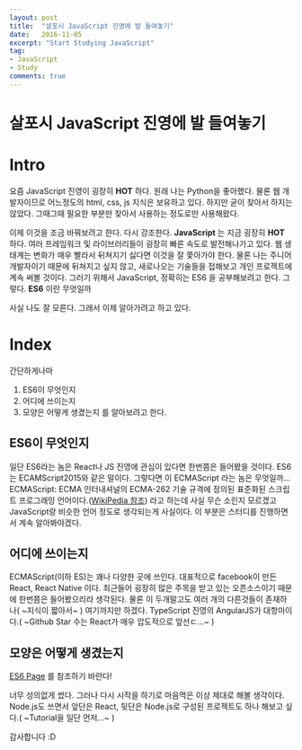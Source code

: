 ```yaml
---
layout: post
title:  "살포시 JavaScript 진영에 발 들여놓기"
date:   2016-11-05
excerpt: "Start Studying JavaScript"
tag:
- JavaScript
- Study
comments: true
---
```


살포시 JavaScript 진영에 발 들여놓기
=====

# Intro
요즘 JavaScript 진영이 굉장히 **HOT** 하다.
원래 나는 Python을 좋아했다. 물론 웹 개발자이므로 어느정도의 html, css, js 지식은 보유하고 있다.
하지만 굳이 찾아서 하지는 않았다. 그때그때 필요한 부분만 찾아서 사용하는 정도로만 사용해왔다.

이제 이것을 조금 바꿔보려고 한다.
다시 강조한다.
**JavaScript** 는 지금 굉장히 **HOT** 하다.
여러 프레임워크 및 라이브러리들이 굉장히 빠른 속도로 발전해나가고 있다.
웹 생태계는 변화가 매우 빨라서 뒤쳐지기 싫다면 이것을 잘 쫓아가야 한다.
물론 나는 주니어 개발자이기 때문에 뒤쳐지고 싶지 않고, 새로나오는 기술들을 접해보고 개인 프로젝트에 계속 써볼 것이다.
그러기 위해서 JavaScript, 정확히는 ES6 을 공부해보려고 한다.
그렇다. **ES6** 이란 무엇일까

사실 나도 잘 모른다.
그래서 이제 알아가려고 하고 있다.

# Index
간단하게나마 
1. ES6이 무엇인지
2. 어디에 쓰이는지 
3. 모양은 어떻게 생겼는지 
를 알아보려고 한다.

## ES6이 무엇인지

일단 ES6라는 놈은 React나 JS 진영에 관심이 있다면 한번쯤은 들어봤을 것이다.
ES6는 ECAMScript2015와 같은 말이다.
그렇다면 이 ECMAScript 라는 놈은 무엇일까...
ECMAScript: ECMA 인터내셔널의 ECMA-262 기술 규격에 정의된 표준화된 스크립트 프로그래밍 언어이다.([WikiPedia 참조](https://www.google.co.kr/url?sa=t&rct=j&q=&esrc=s&source=web&cd=2&cad=rja&uact=8&ved=0ahUKEwif3bagvJHQAhXHFJQKHWf7DQEQFgghMAE&url=https%3A%2F%2Fko.wikipedia.org%2Fwiki%2FECMA%25EC%258A%25A4%25ED%2581%25AC%25EB%25A6%25BD%25ED%258A%25B8&usg=AFQjCNGNONkCaKsaP4qpjnNq7T5RICIAqQ&sig2=KJLOMdiC1I_co83OrZWCwQ&bvm=bv.137904068,d.dGo))
라고 하는데 사실 무슨 소린지 모르겠고 JavaScript랑 비슷한 언어 정도로 생각되는게 사실이다.
이 부분은 스터디를 진행하면서 계속 알아봐야겠다.

## 어디에 쓰이는지

ECMAScript(이하 ES)는 꽤나 다양한 곳에 쓰인다.
대표적으로 facebook이 만든 React, React Native 이다.
최근들어 굉장히 많은 주목을 받고 있는 오픈소스이기 때문에 한번쯤은 들어봤으리라 생각된다.
물론 이 두개말고도 여러 개의 다른것들이 존재하나( ~지식이 짧아서~ ) 여기까지만 하겠다.
TypeScript 진영의 AngularJS가 대항마이다.( ~Github Star 수는 React가 매우 압도적으로 앞선ㄷ...~ )

## 모양은 어떻게 생겼는지

[ES6 Page](http://es6-features.org/#Constants) 를 참조하기 바란다!

너무 성의없게 썼다.
그러나 다시 시작을 하기로 마음먹은 이상 제대로 해볼 생각이다.
Node.js도 쓰면서 앞단은 React, 뒷단은 Node.js로 구성된 프로젝트도 하나 해보고 싶다.( ~Tutorial을 일단 먼저...~ )

감사합니다 :D